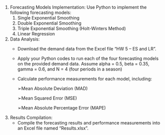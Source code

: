 1. Forecasting Models Implementation: Use Python to implement the following forecasting models:
    1. Single Exponential Smoothing
    2. Double Exponential Smoothing
    3. Triple Exponential Smoothing (Holt-Winters Method)
    4. Linear Regression
2. Data Analysis:
    - Download the demand data from the Excel file “HW 5 – ES and LR”.
    - Apply your Python codes to run each of the four forecasting models on the provided demand data. Assume alpha = 0.5, beta = 0.35, gamma = 0.6, and N = 4 (four periods in a season)
    - Calculate performance measurements for each model, including:
      
        ➢Mean Absolute Deviation (MAD)
      
        ➢Mean Squared Error (MSE)

        ➢Mean Absolute Percentage Error (MAPE)
3. Results Compilation:
    - Compile the forecasting results and performance measurements into an Excel file named “Results.xlsx”.
